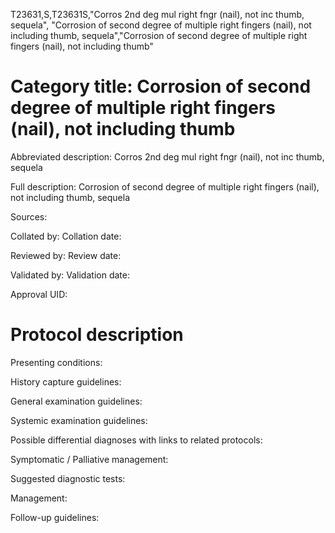 T23631,S,T23631S,"Corros 2nd deg mul right fngr (nail), not inc thumb, sequela", "Corrosion of second degree of multiple right fingers (nail), not including thumb, sequela","Corrosion of second degree of multiple right fingers (nail), not including thumb"
# Category title: Corrosion of second degree of multiple right fingers (nail), not including thumb

Abbreviated description: Corros 2nd deg mul right fngr (nail), not inc thumb, sequela

Full description: Corrosion of second degree of multiple right fingers (nail), not including thumb, sequela

Sources:

Collated by:
Collation date:

Reviewed by:
Review date:

Validated by:
Validation date:

Approval UID:

# Protocol description

Presenting conditions:

History capture guidelines:

General examination guidelines:

Systemic examination guidelines:

Possible differential diagnoses with links to related protocols:

Symptomatic / Palliative management:

Suggested diagnostic tests:

Management:

Follow-up guidelines:
